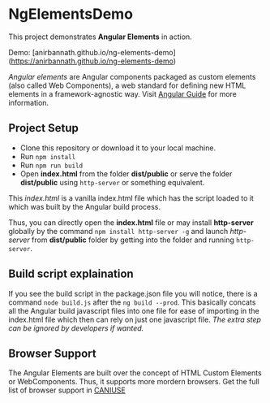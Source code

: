 # NgElementsDemo

This project demonstrates **Angular Elements** in action.

Demo: [anirbannath.github.io/ng-elements-demo] (https://anirbannath.github.io/ng-elements-demo)

*Angular elements* are Angular components packaged as custom elements (also called Web Components), a web standard for defining new HTML elements in a framework-agnostic way. Visit [Angular Guide](https://angular.io/guide/elements) for more information.

## Project Setup

- Clone this repository or download it to your local machine.
- Run `npm install`
- Run `npm run build`
- Open **index.html** from the folder **dist/public** or serve the folder **dist/public** using `http-server` or something equivalent.

This *index.html* is a vanilla index.html file which has the script loaded to it which was built by the Angular build process.

Thus, you can directly open the **index.html** file or may install **http-server** globally by the command `npm install http-server -g` and launch *http-server* from **dist/public** folder by getting into the folder and running `http-server`.

## Build script explaination

If you see the build script in the package.json file you will notice, there is a command `node build.js` after the `ng build --prod`.
This basically concats all the Angular build javascript files into one file for ease of importing in the index.html file which then can rely on just one javascript file. *The extra step can be ignored by developers if wanted.*

## Browser Support

The Angular Elements are built over the concept of HTML Custom Elements or WebComponents. Thus, it supports more mordern browsers. Get the full list of browser support in [CANIUSE](https://caniuse.com/#search=web%20component)

